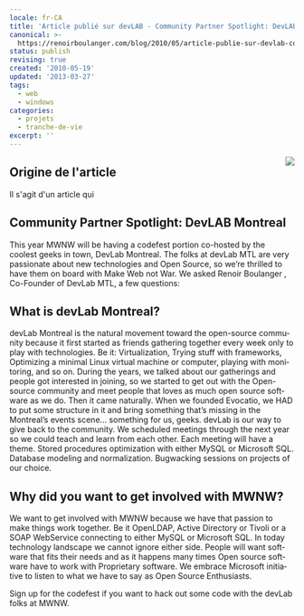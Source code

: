 ```yaml
---
locale: fr-CA
title: 'Article publié sur devLAB - Community Partner Spotlight: DevLAB Montreal'
canonical: >-
  https://renoirboulanger.com/blog/2010/05/article-publie-sur-devlab-community-partner-spotlight-devlab-montreal/
status: publish
revising: true
created: '2010-05-19'
updated: '2013-03-27'
tags:
  - web
  - windows
categories:
  - projets
  - tranche-de-vie
excerpt: ''
---
```


<img src="http://renoirboulanger.com/wp-content/uploads/2010/04/mwnw_logo.png" style="float:right;margin:0px 0px 20px 20px;border:none;"/><h2>Origine de l'article</h2>
<p>Il s'agit d'un article qui</p>

<div lang="en">
<h2>Community Partner Spotlight: DevLAB Montreal</h2>
<p>This year MWNW will be having a codefest portion co-hosted by the coolest geeks in town, DevLab Montreal. The folks at devLab MTL are very passionate about new technologies and Open Source, so we’re thrilled to have them on board with Make Web not War. We asked Renoir Boulanger , Co-Founder of DevLab MTL, a few questions:</p>

<h2>What is devLab Montreal?</h2>
<p>devLab Montreal is the natural movement toward the open-source community because it first started as friends gathering together every week only to play with technologies. Be it: Virtualization, Trying stuff with frameworks, Optimizing a minimal Linux virtual machine or computer, playing with monitoring, and so on. During the years, we talked about our gatherings and people got interested in joining, so we started to get out with the Open-source community and meet people that loves as much open source software as we do. Then it came naturally. When we founded Evocatio, we HAD to put some structure in it and bring something that’s missing in the Montreal’s events scene… something for us, geeks. devLab is our way to give back to the community. We scheduled meetings through the next year so we could teach and learn from each other. Each meeting will have a theme. Stored procedures optimization with either MySQL or Microsoft SQL. Database modeling and normalization. Bugwacking sessions on projects of our choice.</p>

<h2>Why did you want to get involved with MWNW?</h2>
<p>We want to get involved with MWNW because we have that passion to make things work together. Be it OpenLDAP, Active Directory or Tivoli or a SOAP WebService connecting to either MySQL or Microsoft SQL. In today technology landscape we cannot ignore either side. People will want software that fits their needs and as it happens many times Open source software have to work with Proprietary software. We embrace Microsoft initiative to listen to what we have to say as Open Source Enthusiasts.</p>

<p>Sign up for the codefest if you want to hack out some code with the devLab folks at MWNW.</p>
</div>